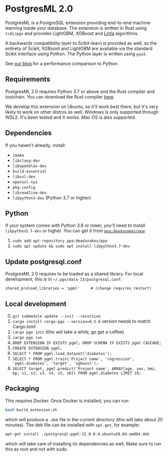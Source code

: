 # PostgresML 2.0

PostgresML is a PostgreSQL extension providing end-to-end machine learning inside your database. The extension is written in Rust using `tcdi/pgx` and provides LightGBM, XGBoost and [Linfa](https://github.com/rust-ml/linfa) algorithms.

A backwards compatibility layer to Scikit-learn is provided as well, so the entirety of Scikit, XGBoost and LightGBM are available via the standard Scikit interface using Python. The Python layer is written using `pyo3`.

See [our blog](https://postgresml.org/blog/postgresml-is-moving-to-rust-for-our-2.0-release/) for a performance comparison to Python.

## Requirements

PostgresML 2.0 requires Python 3.7 or above and the Rust compiler and toolchain. You can download the Rust compiler [here](https://rust-lang.org).

We develop this extension on Ubuntu, so it'll work best there, but it's very likely to work on other distros as well. Windows is only supported through WSL2. It's been tested and it works. Mac OS is also supported.

## Dependencies

If you haven't already, install:

- `cmake`
- `libclang-dev`
- `libopenblas-dev`
- `build-essential`
- `libssl-dev`
- `openssl-sys`
- `pkg-config`
- `libreadline-dev`
- `libpython3-dev` (Python 3.7 or higher)

## Python

If your system comes with Python 3.6 or lower, you'll need to install `libpython3.7-dev` or higher. You can get it from [`ppa:deadsnakes/ppa`](https://launchpad.net/~deadsnakes/+archive/ubuntu/ppa):

1. `sudo add-apt-repository ppa:deadsnakes/ppa`
2. `sudo apt update && sudo apt install libpython3.7-dev`


## Update postgresql.conf

PostgresML 2.0 requires to be loaded as a shared library. For local development, this is in `~/.pgx/data-13/postgresql.conf`:

```
shared_preload_libraries = 'pgml'     # (change requires restart)
```

## Local development

0. `git submodule update --init --recursive`
1. `cargo install cargo-pgx --version=0.5.6` version needs to match Cargo.toml
2. `cargo pgx init` (this will take a while, go get a coffee)
3. `cargo pgx run`
4. `DROP EXTENSION IF EXISTS pgml; DROP SCHEMA IF EXISTS pgml CASCADE;`
5. `CREATE EXTENSION pgml;`
6. `SELECT * FROM pgml.load_dataset('diabetes');`
7. `SELECT * FROM pgml.train('Project name', 'regression', 'pgml.diabetes', 'target', 'xgboost');`
8. `SELECT target, pgml.predict('Project name', ARRAY[age, sex, bmi, bp, s1, s2, s3, s4, s5, s6]) FROM pgml.diabetes LIMIT 10;`

## Packaging

This requires Docker. Once Docker is installed, you can run:

```bash
bash build_extension.sh
```

which will produce a `.deb` file in the current directory (this will take about 20 minutes). The deb file can be installed with `apt-get`, for example:

```bash
apt-get install ./postgresql-pgml-12_0.0.4-ubuntu20.04-amd64.deb
```

which will take care of installing its dependencies as well. Make sure to run this as root and not with sudo.
